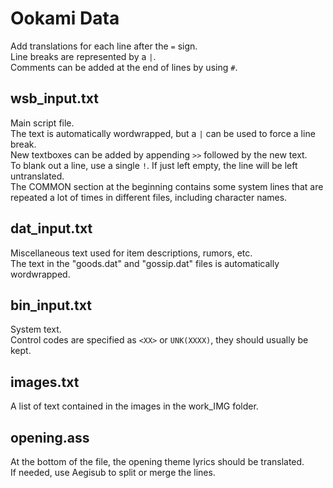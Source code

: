 # Ookami Data
Add translations for each line after the `=` sign.  
Line breaks are represented by a `|`.  
Comments can be added at the end of lines by using `#`.  
## wsb_input.txt
Main script file.  
The text is automatically wordwrapped, but a `|` can be used to force a line break.  
New textboxes can be added by appending `>>` followed by the new text.  
To blank out a line, use a single `!`. If just left empty, the line will be left untranslated.  
The COMMON section at the beginning contains some system lines that are repeated a lot of times in different files, including character names.  
## dat_input.txt
Miscellaneous text used for item descriptions, rumors, etc.  
The text in the "goods.dat" and "gossip.dat" files is automatically wordwrapped.  
## bin_input.txt
System text.  
Control codes are specified as `<XX>` or `UNK(XXXX)`, they should usually be kept.  
## images.txt
A list of text contained in the images in the work_IMG folder.  
## opening.ass
At the bottom of the file, the opening theme lyrics should be translated.  
If needed, use Aegisub to split or merge the lines.  
